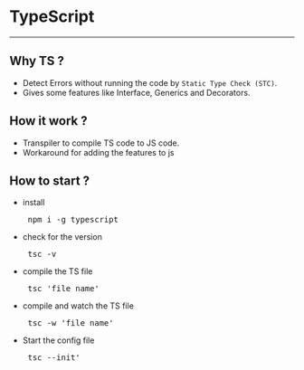 # TypeScript

---

## Why TS ?

- Detect Errors without running the code by `Static Type Check (STC)`.
- Gives some features like Interface, Generics and Decorators.

## How it work ?

- Transpiler to compile TS code to JS code.
- Workaround for adding the features to js 

## How to start ?

- install <pre> npm i -g typescript </pre>
- check for the version <pre> tsc -v </pre>
- compile the TS file <pre> tsc 'file name' </pre>
- compile and watch the TS file <pre> tsc -w 'file name' </pre>
- Start the config file <pre> tsc --init' </pre>
